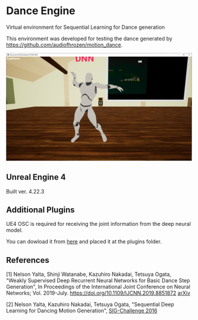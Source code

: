 # Dance Engine

Virtual environment for Sequential Learning for Dance generation

This environment was developed for testing the dance generated by <https://github.com/audiofhrozen/motion_dance>.

![Screenshot](images/screen.png?raw=true "UE4 screen")

## Unreal Engine 4

Built ver. 4.22.3

## Additional Plugins

UE4 OSC is required for receiving the joint information from the deep neural model.

You can dowload it from [here](https://github.com/monsieurgustav/UE4-OSC) and placed it at the plugins folder.

## References

[1] Nelson Yalta, Shinji Watanabe, Kazuhiro Nakadai, Tetsuya Ogata, "Weakly Supervised Deep Recurrent Neural Networks for Basic Dance Step Generation",  In Proceedings of the International Joint Conference on Neural Networks; Vol. 2019-July. <https://doi.org/10.1109/IJCNN.2019.8851872> [arXiv](https://arxiv.org/abs/1807.01126)

[2] Nelson Yalta, Kazuhiro Nakadai, Tetsuya Ogata, "Sequential Deep Learning for Dancing Motion Generation", [SIG-Challenge 2016](http://www.osaka-kyoiku.ac.jp/~challeng/SIG-Challenge-046/SIG-Challenge-046-08.pdf)

